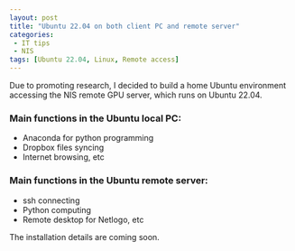 ```yaml
---
layout: post
title: "Ubuntu 22.04 on both client PC and remote server"
categories:
 - IT tips
 - NIS
tags: [Ubuntu 22.04, Linux, Remote access]
---
```


Due to promoting research, I decided to build a home Ubuntu environment accessing the NIS remote GPU server, which runs on Ubuntu 22.04.

<!--more-->

### Main functions in the Ubuntu local PC:
- Anaconda for python programming
- Dropbox files syncing
- Internet browsing, etc

### Main functions in the Ubuntu remote server:
- ssh connecting
- Python computing
- Remote desktop for Netlogo, etc

The installation details are coming soon.


